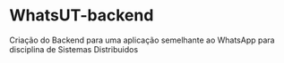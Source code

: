 # WhatsUT-backend
Criação do Backend para uma aplicação semelhante ao WhatsApp para disciplina de Sistemas Distribuidos
